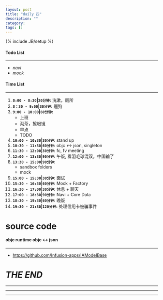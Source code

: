 ```yaml
---
layout: post
title: "daily 四"
description: ""
category: 
tags: []
---
```

{% include JB/setup %}
#### Todo List
***
* *navi*
* *mock*

#### Time List
***
1. **`8:00 - 8:30`|`30分钟`:** 洗漱，厕所
2. **`8：30 - 9:00`|`30分钟`:** 遛狗
3. **`9:00 - 10:00`|`60分钟`:** 
	* 上班
	* 沏茶，擦眼镜
	* 早点
	* TODO
5. **`10:00 - 10:30`|`30分钟`:** stand up
6. **`10:30 - 11:30`|`60分钟`:** objc <-> json, singleton
7. **`11:30 - 12:00`|`30分钟`:** fc, fv meeting
8. **`12:00 - 13:30`|`90分钟`:** 午饭, 看羽毛球混双，中国输了
9. **`13:30 - 15:00`|`90分钟`:**
	* sandbox folders
	* mock
10. **`15:00 - 15:30`|`30分钟`:** 面试
11. **`15:30 - 16:30`|`60分钟`:** Mock + Factory
12. **`16:30 - 17:00`|`30分钟`:** 休息 + 聊天
13. **`17:00 - 18:30`|`90分钟`:** Navi + Core Data
14. **`18:30 - 19:30`|`60分钟`:** 晚饭
15. **`19:30 - 21:30`|`120分钟`:** 处理信用卡被骗事件

# source code
#### objc runtime objc <-> json
***
* https://github.com/Infusion-apps/IAModelBase

# *THE END*
***
***
***